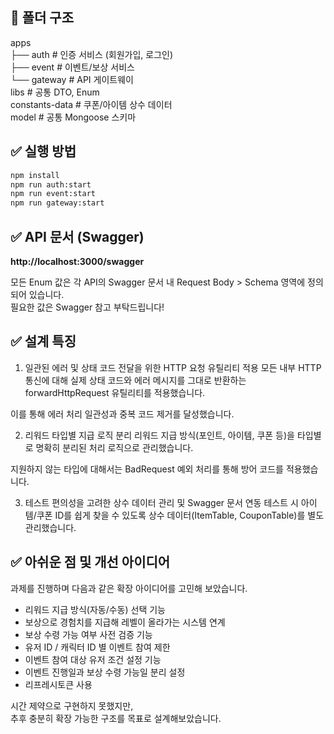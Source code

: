 ## 📂 폴더 구조
apps  
├── auth # 인증 서비스 (회원가입, 로그인)  
├── event # 이벤트/보상 서비스  
└── gateway # API 게이트웨이  
libs # 공통 DTO, Enum  
constants-data # 쿠폰/아이템 상수 데이터  
model # 공통 Mongoose 스키마  

## ✅ 실행 방법
```bash
npm install
npm run auth:start
npm run event:start
npm run gateway:start
```

## ✅ API 문서 (Swagger)
**http://localhost:3000/swagger**

모든 Enum 값은 각 API의 Swagger 문서 내
Request Body > Schema 영역에 정의되어 있습니다.  
필요한 값은 Swagger 참고 부탁드립니다!

## ✅ 설계 특징
1. 일관된 에러 및 상태 코드 전달을 위한 HTTP 요청 유틸리티 적용
모든 내부 HTTP 통신에 대해
실제 상태 코드와 에러 메시지를 그대로 반환하는
forwardHttpRequest 유틸리티를 적용했습니다.

이를 통해 에러 처리 일관성과 중복 코드 제거를 달성했습니다.

2. 리워드 타입별 지급 로직 분리
리워드 지급 방식(포인트, 아이템, 쿠폰 등)을
타입별로 명확히 분리된 처리 로직으로 관리했습니다.

지원하지 않는 타입에 대해서는
BadRequest 예외 처리를 통해 방어 코드를 적용했습니다.

3. 테스트 편의성을 고려한 상수 데이터 관리 및 Swagger 문서 연동
테스트 시 아이템/쿠폰 ID를 쉽게 찾을 수 있도록
상수 데이터(ItemTable, CouponTable)를 별도 관리했습니다.

## ✅ 아쉬운 점 및 개선 아이디어

과제를 진행하며 다음과 같은 확장 아이디어를 고민해 보았습니다.

- 리워드 지급 방식(자동/수동) 선택 기능
- 보상으로 경험치를 지급해 레벨이 올라가는 시스템 연계
- 보상 수령 가능 여부 사전 검증 기능
- 유저 ID / 캐릭터 ID 별 이벤트 참여 제한
- 이벤트 참여 대상 유저 조건 설정 기능
- 이벤트 진행일과 보상 수령 가능일 분리 설정
- 리프레시토큰 사용

시간 제약으로 구현하지 못했지만,  
추후 충분히 확장 가능한 구조를 목표로 설계해보았습니다.
